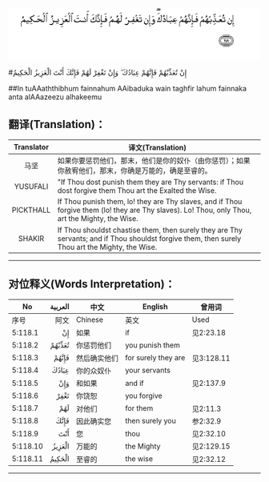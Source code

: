 ![005:118](images/005_118.gif)

#إِنْ تُعَذِّبْهُمْ فَإِنَّهُمْ عِبَادُكَ ۖ وَإِنْ تَغْفِرْ لَهُمْ فَإِنَّكَ أَنْتَ الْعَزِيزُ الْحَكِيمُ 

##In tuAAaththibhum fainnahum AAibaduka wain taghfir lahum fainnaka anta alAAazeezu alhakeemu 

## 翻译(Translation)：

| Translator | 译文(Translation)                                            |
| :--------: | ------------------------------------------------------------ |
|    马坚    | 如果你要惩罚他们，那末，他们是你的奴仆（由你惩罚）；如果你赦宥他们，那末，你确是万能的，确是至睿的。 |
|  YUSUFALI  | "If Thou dost punish them they are Thy servants: if Thou dost forgive them Thou art the Exalted the Wise. |
| PICKTHALL  | If Thou punish them, lo! they are Thy slaves, and if Thou forgive them (lo! they are Thy slaves). Lo! Thou, only Thou, art the Mighty, the Wise. |
|   SHAKIR   | If Thou shouldst chastise them, then surely they are Thy servants; and if Thou shouldst forgive them, then surely Thou art the Mighty, the Wise. |

---

## 对位释义(Words Interpretation)：

| No   | العربية | 中文    | English | 曾用词 |
| ---- | ------: | ------- | ------- | ------ |
| 序号 |    阿文 | Chinese | 英文    | Used   |
| 5:118.1  | إِنْ     | 如果         | if                  | 见2:23.18  |
| 5:118.2  | تُعَذِّبْهُمْ | 你惩罚他们   | you punish them     |            |
| 5:118.3  | فَإِنَّهُمْ  | 然后确实他们 | for surely they are | 见3:128.11 |
| 5:118.4  | عِبَادُكَ  | 你的众奴仆   | your servants       |            |
| 5:118.5  | وَإِنْ    | 和如果       | and if              | 见2:137.9  |
| 5:118.6  | تَغْفِرْ   | 你饶恕       | you forgive         |            |
| 5:118.7  | لَهُمْ    | 对他们       | for them            | 见2:11.3   |
| 5:118.8  | فَإِنَّكَ   | 因此确实您   | then surely you     | 参2:32.9   |
| 5:118.9  | أَنْتَ    | 您           | thou                | 见2:32.10  |
| 5:118.10 | الْعَزِيزُ | 万能的       | the Mighty          | 见2:129.15 |
| 5:118.11 | الْحَكِيمُ | 至睿的       | the wise            | 见2:32.12  |

---
